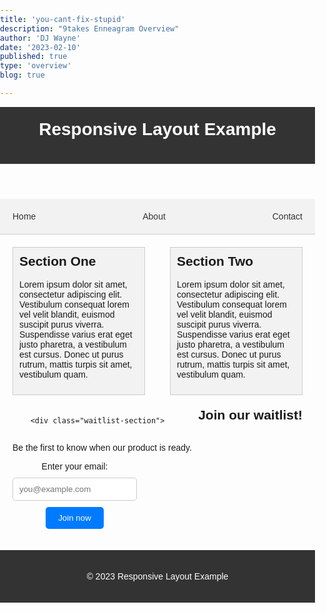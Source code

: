 ```yaml
---
title: 'you-cant-fix-stupid'
description: "9takes Enneagram Overview"
author: 'DJ Wayne'
date: '2023-02-10'
published: true
type: 'overview'
blog: true

---
```

<!-- 
The moment they stopped thinking
https://youtube.com/watch?v=3PfsANvaueQ&si=EnSIkaIECMiOmarE&t=4526

Reminds me of Steven Pinker- rational and irrational

Reminds me of plato to aristotle- plato tripart soul vrs bibart soul -->



<!-- <!DOCTYPE html> -->
<html>
<head>
	<title>Responsive Layout Example</title>
	<meta name="viewport" content="width=device-width, initial-scale=1">
	<link rel="stylesheet" type="text/css" href="style.css">
</head>
<body>
	<header>
		<h1>Responsive Layout Example</h1>
	</header>
	<nav>
		<ul>
			<li><a href="#">Home</a></li>
			<li><a href="#">About</a></li>
			<li><a href="#">Contact</a></li>
		</ul>
	</nav>
	<main>
		<section>
			<h2>Section One</h2>
			<p>Lorem ipsum dolor sit amet, consectetur adipiscing elit. Vestibulum consequat lorem vel velit blandit, euismod suscipit purus viverra. Suspendisse varius erat eget justo pharetra, a vestibulum est cursus. Donec ut purus rutrum, mattis turpis sit amet, vestibulum quam. </p>
		</section>
		<section>
			<h2>Section Two</h2>
			<p>Lorem ipsum dolor sit amet, consectetur adipiscing elit. Vestibulum consequat lorem vel velit blandit, euismod suscipit purus viverra. Suspendisse varius erat eget justo pharetra, a vestibulum est cursus. Donec ut purus rutrum, mattis turpis sit amet, vestibulum quam. </p>
		</section>

        <div class="waitlist-section">
  <h2>Join our waitlist!</h2>
  <p>Be the first to know when our product is ready.</p>
  <form class="waitlist-form">
    <label for="email">Enter your email:</label>
    <input type="email" id="email" name="email" placeholder="you@example.com">
    <button type="submit">Join now</button>
  </form>
</div>
	</main>
	<footer>
		<p>&copy; 2023 Responsive Layout Example</p>
	</footer>
</body>
</html>


<style>

    /* Basic styles */
body {
	font-family: Arial, sans-serif;
	margin: 0;
	padding: 0;
}
h1, h2 {
	margin-top: 0;
}
ul {
	list-style: none;
	margin: 0;
	padding: 0;
}
a {
	color: #333;
	text-decoration: none;
}
/* Header styles */
header {
	background-color: #333;
    background-image: url('/background.png');
	color: #fff;
	padding: 20px;
}
/* Navigation styles */
nav {
	background-color: #f2f2f2;
	border-bottom: 1px solid #ccc;
	padding: 10px;
}
nav ul {
	display: flex;
	justify-content: space-between;
	align-items: center;
	flex-wrap: wrap;
}
nav li {
	margin: 10px;
}
/* Main content styles */
main {
	margin: 20px;
	display: flex;
	flex-wrap: wrap;
	justify-content: space-between;
}
section {
	flex-basis: calc(50% - 20px);
	margin-bottom: 20px;
	padding: 10px;
	background-color: #f2f2f2;
	border: 1px solid #ccc;
	box-sizing: border-box;
}
/* Footer styles */
footer {
	background-color: #333;
	color: #fff;
	padding: 20px;
	text-align: center;
}
/* Media queries */
@media (max-width: 768px) {
	header h1 {
		font-size: 24px;
	}
	nav li {
		margin: 5px;
	}
	main section {
		flex-basis: calc(100% - 20px);
	}
}
@media (max-width: 480px) {
	header h1 {
		font-size: 18px;
	}
	main section {
		flex-basis: 100%;
	}
}


.waitlist-section {
  text-align: center;
}
.waitlist-form {
  display: flex;
  flex-direction: column;
  align-items: center;
}
.waitlist-form label {
  margin-bottom: 10px;
}
.waitlist-form input {
  width: 100%;
  max-width: 300px;
  margin-bottom: 10px;
  padding: 10px;
  border-radius: 5px;
  border: 1px solid #ccc;
}
.waitlist-form button {
  background-color: #007bff;
  color: #fff;
  padding: 10px 20px;
  border-radius: 5px;
  border: none;
  cursor: pointer;
}
/* For tablets */
@media only screen and (min-width: 768px) {
  .waitlist-form {
    max-width: 500px;
  }
  .waitlist-form input {
    max-width: 400px;
  }
}
/* For PCs */
@media only screen and (min-width: 992px) {
  .waitlist-section {
    display: flex;
    justify-content: center;
  }
  .waitlist-form {
    max-width: 600px;
    flex-direction: row;
    align-items: center;
  }
  .waitlist-form label {
    margin-right: 10px;
    margin-bottom: 0;
  }
  .waitlist-form input {
    margin-right: 10px;
    margin-bottom: 0;
  }
}


    </style>